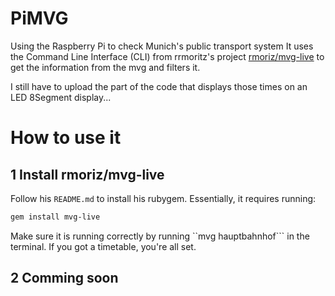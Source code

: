 # PiMVG
Using the Raspberry Pi to check Munich's public transport system
It uses the Command Line Interface (CLI) from rrmoritz's project [rmoriz/mvg-live](https://github.com/rmoriz/mvg-live#mvg-live)
to get the information from the mvg and filters it.

I still have to upload the part of the code that displays those times on an LED 8Segment display...

# How to use it

## 1 Install rmoriz/mvg-live
Follow his `README.md` to install his rubygem. Essentially, it requires running:
```bash
gem install mvg-live
```

Make sure it is running correctly by running ``mvg hauptbahnhof``` in the terminal. If you got a timetable, you're all set.

## 2 Comming soon

